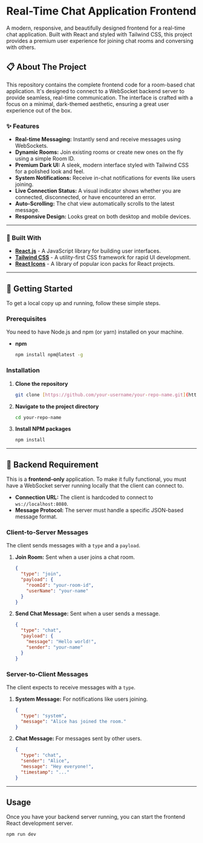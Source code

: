 # Real-Time Chat Application Frontend

A modern, responsive, and beautifully designed frontend for a real-time chat application. Built with React and styled with Tailwind CSS, this project provides a premium user experience for joining chat rooms and conversing with others.


## 📋 About The Project

This repository contains the complete frontend code for a room-based chat application. It's designed to connect to a WebSocket backend server to provide seamless, real-time communication. The interface is crafted with a focus on a minimal, dark-themed aesthetic, ensuring a great user experience out of the box.

### ✨ Features

* **Real-time Messaging:** Instantly send and receive messages using WebSockets.
* **Dynamic Rooms:** Join existing rooms or create new ones on the fly using a simple Room ID.
* **Premium Dark UI:** A sleek, modern interface styled with Tailwind CSS for a polished look and feel.
* **System Notifications:** Receive in-chat notifications for events like users joining.
* **Live Connection Status:** A visual indicator shows whether you are connected, disconnected, or have encountered an error.
* **Auto-Scrolling:** The chat view automatically scrolls to the latest message.
* **Responsive Design:** Looks great on both desktop and mobile devices.

***

### 🚀 Built With

* **[React.js](https://reactjs.org/)** - A JavaScript library for building user interfaces.
* **[Tailwind CSS](https://tailwindcss.com/)** - A utility-first CSS framework for rapid UI development.
* **[React Icons](https://react-icons.github.io/react-icons/)** - A library of popular icon packs for React projects.

***

## 🏁 Getting Started

To get a local copy up and running, follow these simple steps.

### Prerequisites

You need to have Node.js and npm (or yarn) installed on your machine.
* **npm**
    ```sh
    npm install npm@latest -g
    ```

### Installation

1.  **Clone the repository**
    ```sh
    git clone [https://github.com/your-username/your-repo-name.git](https://github.com/your-username/your-repo-name.git)
    ```
2.  **Navigate to the project directory**
    ```sh
    cd your-repo-name
    ```
3.  **Install NPM packages**
    ```sh
    npm install
    ```

***

## 🔌 Backend Requirement

This is a **frontend-only** application. To make it fully functional, you must have a WebSocket server running locally that the client can connect to.

* **Connection URL:** The client is hardcoded to connect to `ws://localhost:8080`.
* **Message Protocol:** The server must handle a specific JSON-based message format.

### Client-to-Server Messages

The client sends messages with a `type` and a `payload`.

1.  **Join Room:** Sent when a user joins a chat room.
    ```json
    {
      "type": "join",
      "payload": {
        "roomId": "your-room-id",
        "userName": "your-name"
      }
    }
    ```
2.  **Send Chat Message:** Sent when a user sends a message.
    ```json
    {
      "type": "chat",
      "payload": {
        "message": "Hello world!",
        "sender": "your-name"
      }
    }
    ```

### Server-to-Client Messages

The client expects to receive messages with a `type`.

1.  **System Message:** For notifications like users joining.
    ```json
    {
      "type": "system",
      "message": "Alice has joined the room."
    }
    ```
2.  **Chat Message:** For messages sent by other users.
    ```json
    {
      "type": "chat",
      "sender": "Alice",
      "message": "Hey everyone!",
      "timestamp": "..."
    }
    ```

***

## Usage

Once you have your backend server running, you can start the frontend React development server.

```sh
npm run dev
